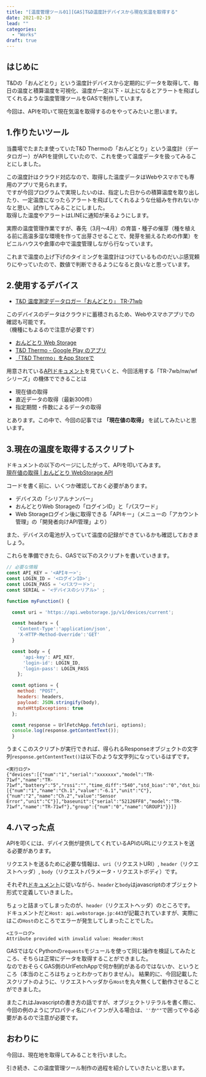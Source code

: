 ```yaml
---
title: "[温度管理ツール01][GAS]T&D温度計デバイスから現在気温を取得する"
date: 2021-02-19
lead: ""
categories:
  - "Works"
draft: true
---
```


## はじめに
T&Dの「おんどとり」という温度計デバイスから定期的にデータを取得して、毎日の温度と積算温度を可視化、温度が一定以下・以上になるとアラートを飛ばしてくれるような温度管理ツールをGASで制作しています。

今回は、APIを叩いて現在気温を取得するのをやってみたいと思います。

## 1.作りたいツール
当農場でたまたま使っていたT&D Thermoの「おんどとり」という温度計（データロガー）がAPIを提供していたので、これを使って温度データを扱ってみることにしました。  

この温度計はクラウド対応なので、取得した温度データはWebやスマホでも専用のアプリで見られます。  
ですが今回プログラムで実現したいのは、指定した日からの積算温度を取り出したり、一定温度になったらアラートを飛ばしてくれるような仕組みを作れないかなと思い、試作してみることにしました。  
取得した温度やアラートはLINEに通知が来るようにします。  

実際の温度管理作業ですが、春先（3月〜4月）の育苗・種子の催芽（種を植える前に高温多湿な環境を作って出芽させることで、発芽を揃えるための作業）をビニルハウスや倉庫の中で温度管理しながら行なっています。  

これまで温度の上げ下げのタイミングを温度計はつけているもののだいぶ感覚頼りにやっていたので、数値で判断できるようになると良いなと思っています。  

## 2.使用するデバイス
-  [T&D 温度測定データロガー「おんどとり」 TR-71wb](https://www.monotaro.com/g/04324284/?t.q=%96%B3%90%FC%81%40%82%A8%82%F1%82%C7%82%C6%82%E8%20TR-7)

このデバイスのデータはクラウドに蓄積されるため、Webやスマホアプリでの確認も可能です。  
（機種にもよるので注意が必要です）
- [おんどとり Web Storage ](https://ondotori.webstorage.jp/) 
- [T&D Thermo - Google Play のアプリ](https://play.google.com/store/apps/details?id=com.tandd.android.thermoweb&hl=ja&gl=US)
- [‎「T&D Thermo」をApp Storeで](https://apps.apple.com/jp/app/t-d-thermo/id703327096)

用意されている[APIドキュメント](https://ondotori.webstorage.jp/docs/api/)を見ていくと、今回活用する「TR-7wb/nw/wfシリーズ」の機体でできることは
- 現在値の取得
- 直近データの取得（最新300件）
- 指定期間・件数によるデータの取得

とあります。この中で、今回の記事では **「現在値の取得」** を試してみたいと思います。


## 3.現在の温度を取得するスクリプト
ドキュメントの以下のページにしたがって、APIを叩いてみます。  
[現在値の取得 | おんどとり WebStorage API](https://ondotori.webstorage.jp/docs/api/reference/devices_device.html)

コードを書く前に、いくつか確認しておく必要があります。
- デバイスの「シリアルナンバー」
- おんどとりWeb Storageの「ログインID」と「パスワード」
- Web Storageログイン後に取得できる「APIキー」（メニューの「アカウント管理」の「開発者向けAPI管理」より）

また、デバイスの電池が入っていて温度の記録ができているかも確認しておきましょう。  

これらを準備できたら、GASで以下のスクリプトを書いていきます。

```javascript
// 必要な情報
const API_KEY = '<APIキー>';
const LOGIN_ID = '<ログインID>';
const LOGIN_PASS = '<パスワード>';
const SERIAL = '<デバイスのシリアル>' ;

function myFunction() {

  const uri = 'https://api.webstorage.jp/v1/devices/current';

  const headers = {
    'Content-Type':'application/json',
    'X-HTTP-Method-Override':'GET'
  }

  const body = {
      'api-key': API_KEY,
      'login-id': LOGIN_ID,
      'login-pass': LOGIN_PASS
    };

  const options = {
    method: "POST",
    headers: headers,
    payload: JSON.stringify(body),
    muteHttpExceptions: true
  };

  const response = UrlFetchApp.fetch(uri, options);
  console.log(response.getContentText());
  }
```

うまくこのスクリプトが実行できれば、得られるResponseオブジェクトの文字列`response.getContentText()`は以下のような文字列になっているはずです。

```
<実行ログ>
{"devices":[{"num":"1","serial":"xxxxxxx","model":"TR-71wf","name":"TR-71wf","battery":"5","rssi":"","time_diff":"540","std_bias":"0","dst_bias":"60","unixtime":"1613745724","channel":[{"num":"1","name":"Ch.1","value":"-6.1","unit":"C"},{"num":"2","name":"Ch.2","value":"Sensor Error","unit":"C"}],"baseunit":{"serial":"52126FF8","model":"TR-71wf","name":"TR-71wf"},"group":{"num":"0","name":"GROUP1"}}]}
```


## 4.ハマった点
APIを叩くには、デバイス側が提供してくれているAPIのURLにリクエストを送る必要があります。

リクエストを送るために必要な情報は、`uri`（リクエストURI）, `header`（リクエストヘッダ）, `body`（リクエストパラメータ・リクエストボディ）です。

それぞれ[ドキュメント](https://ondotori.webstorage.jp/docs/api/reference/devices_device.html)に従いながら、`header`と`body`はjavascriptのオブジェクト形式で定義していきました。  

ちょっと詰まってしまったのが、`header`（リクエストヘッダ）のところです。  
ドキュメントだと`Host: api.webstorage.jp:443`が記載されていますが、実際にはこの`Host`のところでエラーが発生してしまったことでした。  

```
<エラーログ>
Attribute provided with invalid value: Header:Host
```

GASではなくPythonの`requests`モジュールを使って同じ操作を検証してみたところ、そちらは正常にデータを取得することができました。  
なのでおそらくGAS側のUrlFetchAppで何か制約があるのではないか、というところ（本当のところはちょっとわかっておりません）。
結果的に、今回記載したスクリプトのように、リクエストヘッダから`Host`を丸々無くして動作させることができました。  

またこれはJavascriptの書き方の話ですが、オブジェクトリテラルを書く際に、今回の例のようにプロパティ名にハイフンが入る場合は、`''`か`""`で囲ってやる必要があるので注意が必要です。

## おわりに
今回は、現在地を取得してみることを行いました。  

引き続き、この温度管理ツール制作の過程を紹介していきたいと思います。
